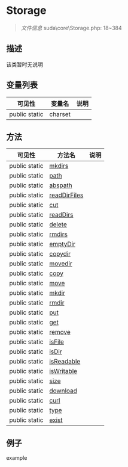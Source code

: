 #  Storage 

> *文件信息* suda\core\Storage.php: 18~384



## 描述

该类暂时无说明





## 变量列表
| 可见性 |  变量名   | 说明 |
|--------|----|------|
| public static  | charset | | 



## 方法


| 可见性 | 方法名 | 说明 |
|--------|-------|------|
| public static|[mkdirs](Storage/mkdirs.md) |  |
| public static|[path](Storage/path.md) |  |
| public static|[abspath](Storage/abspath.md) |  |
| public static|[readDirFiles](Storage/readDirFiles.md) |  |
| public static|[cut](Storage/cut.md) |  |
| public static|[readDirs](Storage/readDirs.md) |  |
| public static|[delete](Storage/delete.md) |  |
| public static|[rmdirs](Storage/rmdirs.md) |  |
| public static|[emptyDir](Storage/emptyDir.md) |  |
| public static|[copydir](Storage/copydir.md) |  |
| public static|[movedir](Storage/movedir.md) |  |
| public static|[copy](Storage/copy.md) |  |
| public static|[move](Storage/move.md) |  |
| public static|[mkdir](Storage/mkdir.md) |  |
| public static|[rmdir](Storage/rmdir.md) |  |
| public static|[put](Storage/put.md) |  |
| public static|[get](Storage/get.md) |  |
| public static|[remove](Storage/remove.md) |  |
| public static|[isFile](Storage/isFile.md) |  |
| public static|[isDir](Storage/isDir.md) |  |
| public static|[isReadable](Storage/isReadable.md) |  |
| public static|[isWritable](Storage/isWritable.md) |  |
| public static|[size](Storage/size.md) |  |
| public static|[download](Storage/download.md) |  |
| public static|[curl](Storage/curl.md) |  |
| public static|[type](Storage/type.md) |  |
| public static|[exist](Storage/exist.md) |  |



## 例子

example